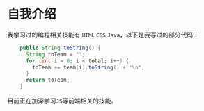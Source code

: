 # 自我介绍
我学习过的编程相关技能有 `HTML` `CSS` `Java`，以下是我写过的部分代码：
```java
    public String toString() {
      String toTeam = "";
      for (int i = 0; i < total; i++) {
        toTeam += team[i].toString() + "\n";
      }
      return toTeam;
    }
```
目前正在加深学习`JS`等前端相关的技能。
